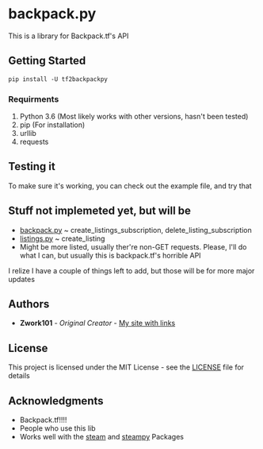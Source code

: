 # backpack.py

This is a library for Backpack.tf's API

## Getting Started 

```
pip install -U tf2backpackpy
```

### Requirments

 1. Python 3.6 (Most likely works with other versions, hasn't been tested)
 2. pip (For installation)
 3. urllib
 4. requests

## Testing it

To make sure it's working, you can check out the example file, and try that

## Stuff not implemeted yet, but will be

 * [backpack.py](https://github.com/Zwork101/backpack.py/blob/master/tf2backpackpy/backpack.py) ~ create_listings_subscription, delete_listing_subscription
 * [listings.py](https://github.com/Zwork101/backpack.py/blob/master/tf2backpackpy/listings.py) ~ create_listing
 * Might be more listed, usually ther're non-GET requests. Please, I'll do what I can, but usually this is backpack.tf's horrible API
 
I relize I have a couple of things left to add, but those will be for more major updates

## Authors

* **Zwork101** - *Original Creator* - [My site with links](https://my-request.tk)

## License

This project is licensed under the MIT License - see the [LICENSE](https://github.com/Zwork101/backpack.py/blob/master/MIT_License) file for details

## Acknowledgments

* Backpack.tf!!!!
* People who use this lib
* Works well with the [steam](https://github.com/ValvePython/steam) and [steampy](https://github.com/bukson/steampy) Packages


